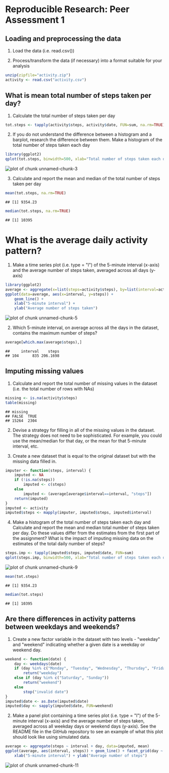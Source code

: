 # Reproducible Research: Peer Assessment 1

## Loading and preprocessing the data

1. Load the data (i.e. read.csv())

2. Process/transform the data (if necessary) into a format suitable for your analysis


```r
unzip(zipfile="activity.zip")
activity <- read.csv("activity.csv")
```

## What is mean total number of steps taken per day?

1. Calculate the total number of steps taken per day


```r
tot.steps <- tapply(activity$steps, activity$date, FUN=sum, na.rm=TRUE)
```

2. If you do not understand the difference between a histogram and a barplot, research the difference between them. Make a histogram of the total number of steps taken each day


```r
library(ggplot2)
qplot(tot.steps, binwidth=500, xlab="Total number of steps taken each day") + ylab("Count")
```

![plot of chunk unnamed-chunk-3](figure/unnamed-chunk-3-1.png)

3. Calculate and report the mean and median of the total number of steps taken per day


```r
mean(tot.steps, na.rm=TRUE)
```

```
## [1] 9354.23
```

```r
median(tot.steps, na.rm=TRUE)
```

```
## [1] 10395
```

# What is the average daily activity pattern?

1. Make a time series plot (i.e. type = "l") of the 5-minute interval (x-axis) and the average number of steps taken, averaged across all days (y-axis)


```r
library(ggplot2)
average <- aggregate(x=list(steps=activity$steps), by=list(interval=activity$interval), FUN=mean, na.rm=TRUE)
ggplot(data=average, aes(x=interval, y=steps)) +
    geom_line() +
    xlab("5-minute interval") +
    ylab("Average number of steps taken")
```

![plot of chunk unnamed-chunk-5](figure/unnamed-chunk-5-1.png)

2. Which 5-minute interval, on average across all the days in the dataset, contains the maximum number of steps?


```r
average[which.max(average$steps),]
```

```
##     interval    steps
## 104      835 206.1698
```

## Imputing missing values

1. Calculate and report the total number of missing values in the dataset (i.e. the total number of rows with NAs)


```r
missing <- is.na(activity$steps)
table(missing)
```

```
## missing
## FALSE  TRUE 
## 15264  2304
```

2. Devise a strategy for filling in all of the missing values in the dataset. The strategy does not need to be sophisticated. For example, you could use the mean/median for that day, or the mean for that 5-minute interval, etc.

3. Create a new dataset that is equal to the original dataset but with the missing data filled in.

```r
imputer <- function(steps, interval) {
    imputed <- NA
    if (!is.na(steps))
        imputed <- c(steps)
    else
        imputed <- (average[average$interval==interval, "steps"])
    return(imputed)
}
imputed <- activity
imputed$steps <- mapply(imputer, imputed$steps, imputed$interval)
```
  
4. Make a histogram of the total number of steps taken each day and Calculate and report the mean and median total number of steps taken per day. Do these values differ from the estimates from the first part of the assignment? What is the impact of imputing missing data on the estimates of the total daily number of steps?


```r
steps.imp <- tapply(imputed$steps, imputed$date, FUN=sum)
qplot(steps.imp, binwidth=500, xlab="Total number of steps taken each day")
```

![plot of chunk unnamed-chunk-9](figure/unnamed-chunk-9-1.png)

```r
mean(tot.steps)
```

```
## [1] 9354.23
```

```r
median(tot.steps)
```

```
## [1] 10395
```

## Are there differences in activity patterns between weekdays and weekends?

1. Create a new factor variable in the dataset with two levels - "weekday" and "weekend" indicating whether a given date is a weekday or weekend day.


```r
weekend <- function(date) {
    day <- weekdays(date)
    if (day %in% c("Monday", "Tuesday", "Wednesday", "Thursday", "Friday"))
        return("weekday")
    else if (day %in% c("Saturday", "Sunday"))
        return("weekend")
    else
        stop("invalid date")
}
imputed$date <- as.Date(imputed$date)
imputed$day <- sapply(imputed$date, FUN=weekend)
```

2. Make a panel plot containing a time series plot (i.e. type = "l") of the 5-minute interval (x-axis) and the average number of steps taken, averaged across all weekday days or weekend days (y-axis). See the README file in the GitHub repository to see an example of what this plot should look like using simulated data.


```r
average <- aggregate(steps ~ interval + day, data=imputed, mean)
ggplot(average, aes(interval, steps)) + geom_line() + facet_grid(day ~ .) +
    xlab("5-minute interval") + ylab("Average number of steps")
```

![plot of chunk unnamed-chunk-11](figure/unnamed-chunk-11-1.png)


